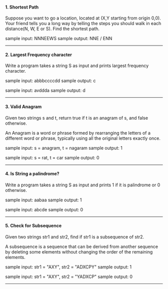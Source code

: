 #### 1. Shortest Path

Suppose you want to go a location, located at (X,Y starting from origin 0,0).
Your friend tells you a long way by telling the steps you should walk in each distance(N, W, E or S). Find the shortest path.

sample input: NNNEEWS
sample output: NNE / ENN

---

#### 2. Largest Frequency character

Write a program takes a string S as input and prints largest frequency character.

sample input: abbbccccdd
sample output: c

sample input: avddda
sample output: d

---

#### 3. Valid Anagram

Given two strings s and t, return true if t is an anagram of s, and false otherwise.

An Anagram is a word or phrase formed by rearranging the letters of a different word or phrase, typically using all the original letters exactly once.

sample input: s = anagram, t = nagaram
sample output: 1

sample input: s = rat, t = car
sample output: 0

---

#### 4. Is String a palindrome?

Write a program takes a string S as input and prints 1 if it is palindrome or 0 otherwise.

sample input: aabaa
sample output: 1

sample input: abcde
sample output: 0

---

#### 5. Check for Subsequence

Given two strings str1 and str2, find if str1 is a subsequence of str2.

A subsequence is a sequence that can be derived from another sequence by deleting some elements without changing the order of the remaining elements.

sample input: str1 = "AXY", str2 = "ADXCPY"
sample output: 1

sample input: str1 = "AXY", str2 = "YADXCP"
sample output: 0

---
